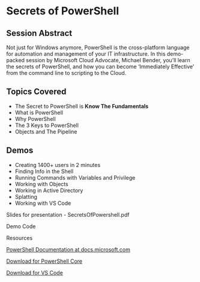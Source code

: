 # Secrets of PowerShell

## Session Abstract
Not just for Windows anymore, PowerShell is the cross-platform language for automation and management of your IT infrastructure. In this demo-packed session by Microsoft Cloud Advocate, Michael Bender, you’ll learn the secrets of PowerShell, and how you can become ‘Immediately Effective’ from the command line to scripting to the Cloud.

## Topics Covered

* The Secret to PowerShell is **Know The Fundamentals**
* What is PowerShell
* Why PowerShell
* The 3 Keys to PowerShell
* Objects and The Pipeline
  
## Demos

* Creating 1400+ users in 2 minutes
* Finding Info in the Shell
* Running Commands with Variables and Privilege
* Working with Objects
* Working in Active Directory
* Splatting
* Working with VS Code

Slides for presentation - SecretsOfPowershell.pdf

Demo Code

Resources

[PowerShell Documentation at docs.microsoft.com](https://aka.ms/pslearn)

[Download for PowerShell Core](https://github.com/powershell/powershell)

[Download for VS Code](https://aka.ms/vscode-mb)

